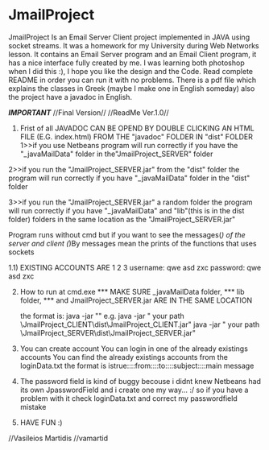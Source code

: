 # JmailProject
JmailProject 
Is an Email Server Client project implemented in JAVA using socket streams.
It was a homework for my University during Web Networks lesson.
It contains an Email Server program and an Email Client program, it has a nice interface fully created by me.
I was learning both photoshop when I did this :), I hope you like the design and the Code.
Read complete README in order you can run it with no problems.
There is a pdf file which explains the classes in Greek (maybe I make one in English someday) also the project have a javadoc in English.

***IMPORTANT***
//Final Version//
//ReadMe Ver.1.0//
1)	Frist of all
JAVADOC CAN BE OPEND BY DOUBLE CLICKING AN HTML FILE (E.G. index.html)  FROM THE "javadoc" FOLDER IN "dist" FOLDER
1>>if you use Netbeans program will run correctly 
if you have the "_javaMailData" folder in the"JmailProject_SERVER" folder

2>>if you run the "JmailProject_SERVER.jar" from the "dist" folder the program will run correctly
if you have "_javaMailData" folder in the "dist" folder

3>>if you run the "JmailProject_SERVER.jar" a random folder the program will run correctly
if you have "_javaMailData" and "lib"(this is in the dist folder) folders in the same location as the "JmailProject_SERVER.jar"
	
Program runs without cmd but if you want to see the messages(*) of the server and client
(*)By messages mean the prints of the functions that uses sockets

1.1) EXISTING ACCOUNTS ARE 
					1		2		3
		username:	qwe		asd		zxc
		password:	qwe		asd		zxc
	
2)	How to run at cmd.exe
	***   MAKE SURE _javaMailData folder,
	***						  lib folder,
	***	   	  and JmailProject_SERVER.jar ARE IN THE SAME LOCATION
		   
	the format is:	java -jar ""
	e.g.
	java -jar " your path \JmailProject_CLIENT\dist\JmailProject_CLIENT.jar"
	java -jar " your path \JmailProject_SERVER\dist\JmailProject_SERVER.jar"

3)	You can create account
	You can login in one of the already existings accounts
	You can find the already existings accounts from the loginData.txt
	the format is istrue::::from::::to::::subject::::main message

4)	The password field is kind of buggy becouse i didnt knew Netbeans had its own JpasswordField
	and i create one my way... :/
	so if you have a problem with it check loginData.txt and correct my passwordfield mistake

5)	HAVE FUN :)

//Vasileios Martidis
//vamartid
